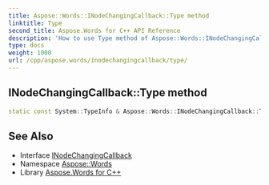```yaml
---
title: Aspose::Words::INodeChangingCallback::Type method
linktitle: Type
second_title: Aspose.Words for C++ API Reference
description: 'How to use Type method of Aspose::Words::INodeChangingCallback class in C++.'
type: docs
weight: 1000
url: /cpp/aspose.words/inodechangingcallback/type/
---
```

## INodeChangingCallback::Type method




```cpp
static const System::TypeInfo & Aspose::Words::INodeChangingCallback::Type()
```

## See Also

* Interface [INodeChangingCallback](../)
* Namespace [Aspose::Words](../../)
* Library [Aspose.Words for C++](../../../)
